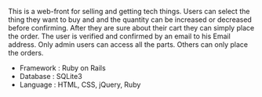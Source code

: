 This is a web-front for selling and getting tech things. Users can select the thing they want to buy and and the quantity can be increased or decreased before confirming. After they are sure about their cart they can simply place the order. The user is verified and confirmed by an email to his Email address. Only admin users can access all the parts. Others can only place the orders. 
* Framework : Ruby on Rails 
* Database : SQLite3 
* Language : HTML, CSS, jQuery, Ruby
